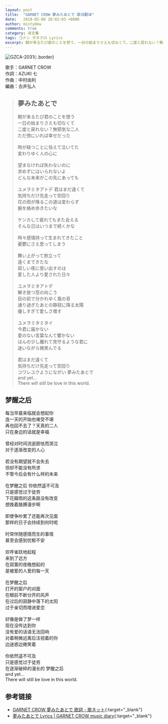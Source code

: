 ```yaml
---
layout: post
title:  "GARNET CROW 夢みたあとで 歌词翻译"
date:   2018-05-08 20:02:03 +0800
author: mistydew
comments: true
category: 译文集
tags: コナン ガネクロ Lyrics
excerpt: 朝が来るたび君のことを想う、一日の始まりさえも切なくて。二度と戻れない？無邪気な二人、ただ傍にいれば幸せだった。
---
```

![GZCA-2031](https://crowsub.github.io/images/discography/single/GZCA-2031.jpg){:.border}

歌手：GARNET CROW<br>
作詞：AZUKI 七<br>
作曲：中村由利<br>
編曲：古井弘人

<blockquote class="lyric-original">
  <h2>夢みたあとで</h2>
  <p>
    朝が来るたび君のことを想う<br>
    一日の始まりさえも切なくて<br>
    二度と戻れない？無邪気な二人<br>
    ただ傍にいれば幸せだった<br>
    <br>
    時が経つことに怯えて泣いてた<br>
    変わりゆく人の心に<br>
    <br>
    望まなければ失わないのに<br>
    求めずにはいられないよ<br>
    どんな未来がこの先にあっても<br>
    <br>
    ユメヲミタアトデ 君はまだ遠くて<br>
    気持ちだけ先走って空回り<br>
    花の雨が降るこの道は変わらず<br>
    腕を絡め歩きたいな<br>
    <br>
    ケンカして疲れてもまた会える<br>
    そんな日はいつまで続くかな<br>
    <br>
    時々感情持って生まれてきたこと<br>
    憂鬱にさえ思ってしまう<br>
    <br>
    舞い上がって旅立って<br>
    遠くまできたな<br>
    寂しい夜に思い出すのは<br>
    愛した人より愛された日々<br>
    <br>
    ユメヲミタアトデ<br>
    解き放つ窓の向こう<br>
    目の前で分かれゆく風の音<br>
    通り過ぎたあとの静寂に降る太陽<br>
    優しすぎて愛しさ増す<br>
    <br>
    ユメヲミタミタイ<br>
    今君に届かない<br>
    愛のない言葉なんて響かない<br>
    ほんの少し離れて見守るような君に<br>
    迷いながら微笑んでる<br>
    <br>
    君はまだ遠くて<br>
    気持ちだけ先走って空回り<br>
    コワレユクようにながい 夢みたあとで<br>
    and yet...<br>
    There will still be love in this world.
  </p>
</blockquote>

<div class="lyric-translation">
  <h2>梦醒之后</h2>
  <p>
    每当早晨来临就会想起你<br>
    连一天的开始也难受不堪<br>
    再也回不去了？天真的二人<br>
    只在身边的话就是幸福<br>
    <br>
    曾经对时间流逝胆怯而哭泣<br>
    对于逐渐改变的人心<br>
    <br>
    若没有期望就不会失去<br>
    但却不能没有所求<br>
    不管今后会有什么样的未来<br>
    <br>
    在梦醒之后 你依然遥不可及<br>
    只是感觉过于徒劳<br>
    下花瓣雨的这条路没有改变<br>
    想挽着胳膊漫步啊<br>
    <br>
    即使争吵累了还能再次见面<br>
    那样的日子会持续到何时呢<br>
    <br>
    时常伴随感情而生的事情<br>
    甚至会感到忧郁不安<br>
    <br>
    欢呼雀跃地起程<br>
    来到了远方<br>
    在寂寞的夜晚想起的<br>
    是被爱的人爱的每一天<br>
    <br>
    在梦醒之后<br>
    打开的窗户的对面<br>
    在眼前不断分开的风声<br>
    在过后的寂静中落下的太阳<br>
    过于亲切而增进爱恋<br>
    <br>
    好像是做了梦一样<br>
    现在没传达到你<br>
    没有爱的话语无法回响<br>
    对着稍微远离后注视着的你<br>
    边迷惑边微笑着<br>
    <br>
    你依然遥不可及<br>
    只是感觉过于徒劳<br>
    在逐渐破碎的漫长的 梦醒之后<br>
    and yet...<br>
    There will still be love in this world.
  </p>
</div>

## 参考链接

* [GARNET CROW 夢みたあとで 歌詞 - 歌ネット](https://www.uta-net.com/song/15314/){:target="_blank"}
* [夢みたあとで Lyrics \| GARNET CROW music diary](https://crowsub.github.io/lyrics/original/夢みたあとで.html){:target="_blank"}
